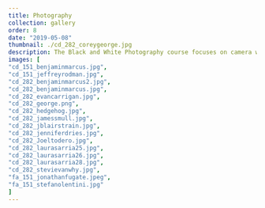 ```yaml
---
title: Photography
collection: gallery
order: 8
date: "2019-05-08"
thumbnail: ./cd_282_coreygeorge.jpg
description: The Black and White Photography course focuses on camera work, black and white film and print processing; basic techniques of exposure, lighting and laboratory work; emphasis on technical/creative/aesthetic aspects of photography. The Digital Photography course presents an overview of best practices of digital photo capture (camera work), file organization, image manipulation, and storage and output devices. 
images: [
"cd_151_benjaminmarcus.jpg",
"cd_151_jeffreyrodman.jpg",
"cd_282_benjaminmarcus2.jpg",
"cd_282_benjaminmarcus.jpg",
"cd_282_evancarrigan.jpg",
"cd_282_george.png",
"cd_282_hedgehog.jpg",
"cd_282_jamessmull.jpg",
"cd_282_jblairstrain.jpg",
"cd_282_jenniferdries.jpg",
"cd_282_Joeltodero.jpg",
"cd_282_laurasarria25.jpg",
"cd_282_laurasarria26.jpg",
"cd_282_laurasarria28.jpg",
"cd_282_stevievanwhy.jpg",
"fa_151_jonathanfugate.jpeg",
"fa_151_stefanolentini.jpg"
]
---
```

